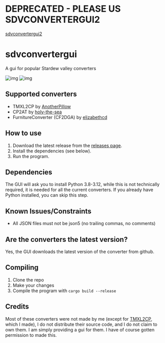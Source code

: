 # DEPRECATED - PLEASE US SDVCONVERTERGUI2

[sdvconvertergui2](https://github.com/anotherpillow/sdvconvertergui2)

# sdvconvertergui

A gui for popular Stardew valley converters

![img](https://img.shields.io/github/release/anotherpillow/sdvconvertergui.svg)
![img](https://img.shields.io/github/downloads/anotherpillow/sdvconvertergui/total.svg)

## Supported converters

- TMXL2CP by [AnotherPillow](https://github.com/AnotherPillow/TMXL2CP)
- CP2AT by [holy-the-sea](https://github.com/holy-the-sea/CP2AT)
- FurnitureConverter (CF2DGA) by [elizabethcd](https://github.com/elizabethcd/FurnitureConverter)

## How to use

1. Download the latest release from the [releases page](https://github.com/anotherpillow/sdvconvertergui/releases).
2. Install the dependencies (see below).
3. Run the program.

## Dependencies

The GUI will ask you to install Python 3.8-3.12, while this is not technically required, it is needed for all the current converters. If you already have Python installed, you can skip this step.

## Known Issues/Constraints

- All JSON files must not be json5 (no trailing commas, no comments)

## Are the converters the latest version?

Yes, the GUI downloads the latest version of the converter from github.

## Compiling

1. Clone the repo
2. Make your changes
3. Compile the program with `cargo build --release`

## Credits

Most of these converters were not made by me (except for [TMXL2CP](https://github.com/anotherpillow/TMXL2CP), which I made), I do not distribute their source code, and I do not claim to own them. I am simply providing a gui for them. I have of course gotten permission to made this.
